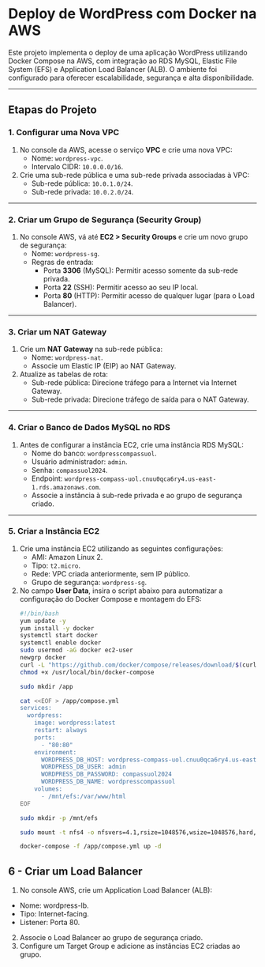 # Deploy de WordPress com Docker na AWS

Este projeto implementa o deploy de uma aplicação WordPress utilizando Docker Compose na AWS, com integração ao RDS MySQL, Elastic File System (EFS) e Application Load Balancer (ALB). O ambiente foi configurado para oferecer escalabilidade, segurança e alta disponibilidade.

---

## Etapas do Projeto

### 1. Configurar uma Nova VPC
1. No console da AWS, acesse o serviço **VPC** e crie uma nova VPC:
   - Nome: `wordpress-vpc`.
   - Intervalo CIDR: `10.0.0.0/16`.
2. Crie uma sub-rede pública e uma sub-rede privada associadas à VPC:
   - Sub-rede pública: `10.0.1.0/24`.
   - Sub-rede privada: `10.0.2.0/24`.

---

### 2. Criar um Grupo de Segurança (Security Group)
1. No console AWS, vá até **EC2 > Security Groups** e crie um novo grupo de segurança:
   - Nome: `wordpress-sg`.
   - Regras de entrada:
     - Porta **3306** (MySQL): Permitir acesso somente da sub-rede privada.
     - Porta **22** (SSH): Permitir acesso ao seu IP local.
     - Porta **80** (HTTP): Permitir acesso de qualquer lugar (para o Load Balancer).

---

### 3. Criar um NAT Gateway
1. Crie um **NAT Gateway** na sub-rede pública:
   - Nome: `wordpress-nat`.
   - Associe um Elastic IP (EIP) ao NAT Gateway.
2. Atualize as tabelas de rota:
   - Sub-rede pública: Direcione tráfego para a Internet via Internet Gateway.
   - Sub-rede privada: Direcione tráfego de saída para o NAT Gateway.

---

### 4. Criar o Banco de Dados MySQL no RDS
1. Antes de configurar a instância EC2, crie uma instância RDS MySQL:
   - Nome do banco: `wordpresscompassuol`.
   - Usuário administrador: `admin`.
   - Senha: `compassuol2024`.
   - Endpoint: `wordpress-compass-uol.cnuu0qca6ry4.us-east-1.rds.amazonaws.com`.
   - Associe a instância à sub-rede privada e ao grupo de segurança criado.

---

### 5. Criar a Instância EC2
1. Crie uma instância EC2 utilizando as seguintes configurações:
   - AMI: Amazon Linux 2.
   - Tipo: `t2.micro`.
   - Rede: VPC criada anteriormente, sem IP público.
   - Grupo de segurança: `wordpress-sg`.
2. No campo **User Data**, insira o script abaixo para automatizar a configuração do Docker Compose e montagem do EFS:
   ```bash
   #!/bin/bash
   yum update -y
   yum install -y docker
   systemctl start docker
   systemctl enable docker
   sudo usermod -aG docker ec2-user
   newgrp docker
   curl -L "https://github.com/docker/compose/releases/download/$(curl -s https://api.github.com/repos/docker/compose/releases/latest | jq -r .tag_name)/docker-compose-$(uname -s)-$(uname -m)" -o /usr/local/bin/docker-compose
   chmod +x /usr/local/bin/docker-compose

   sudo mkdir /app

   cat <<EOF > /app/compose.yml
   services:
     wordpress:
       image: wordpress:latest
       restart: always
       ports:
         - "80:80"
       environment:
         WORDPRESS_DB_HOST: wordpress-compass-uol.cnuu0qca6ry4.us-east-1.rds.amazonaws.com
         WORDPRESS_DB_USER: admin
         WORDPRESS_DB_PASSWORD: compassuol2024
         WORDPRESS_DB_NAME: wordpresscompassuol
       volumes:
         - /mnt/efs:/var/www/html
   EOF

   sudo mkdir -p /mnt/efs

   sudo mount -t nfs4 -o nfsvers=4.1,rsize=1048576,wsize=1048576,hard,timeo=600,retrans=2,noresvport fs-09fbac875a2c32771.efs.us-east-1.amazonaws.com:/ /mnt/efs

   docker-compose -f /app/compose.yml up -d


## 6 - Criar um Load Balancer
1. No console AWS, crie um Application Load Balancer (ALB):
 - Nome: wordpress-lb.
 - Tipo: Internet-facing.
 - Listener: Porta 80.
2. Associe o Load Balancer ao grupo de segurança criado.
3. Configure um Target Group e adicione as instâncias EC2 criadas ao grupo.
